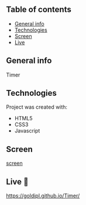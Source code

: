 ## Table of contents
* [General info](#general-info)
* [Technologies](#technologies)
* [Screen](#screen)
* [Live](#live)

## General info
Timer

## Technologies
Project was created with:
* HTML5
* CSS3
* Javascript

## Screen
[screen](Timer.png)

## Live :star2:
https://goldipl.github.io/Timer/